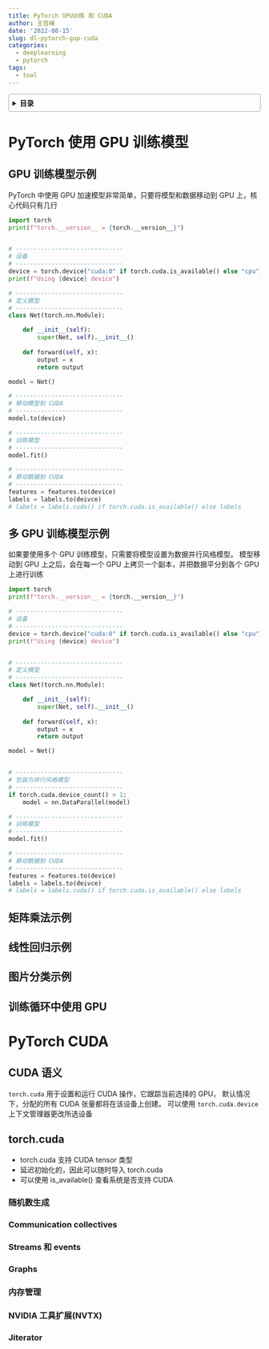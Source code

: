 ```yaml
---
title: PyTorch GPU训练 和 CUDA
author: 王哲峰
date: '2022-08-15'
slug: dl-pytorch-gup-cuda
categories:
  - deeplearning
  - pytorch
tags:
  - tool
---
```


<style>
details {
    border: 1px solid #aaa;
    border-radius: 4px;
    padding: .5em .5em 0;
}
summary {
    font-weight: bold;
    margin: -.5em -.5em 0;
    padding: .5em;
}
details[open] {
    padding: .5em;
}
details[open] summary {
    border-bottom: 1px solid #aaa;
    margin-bottom: .5em;
}
</style>

<details><summary>目录</summary><p>

- [PyTorch 使用 GPU 训练模型](#pytorch-使用-gpu-训练模型)
  - [GPU 训练模型示例](#gpu-训练模型示例)
  - [多 GPU 训练模型示例](#多-gpu-训练模型示例)
  - [矩阵乘法示例](#矩阵乘法示例)
  - [线性回归示例](#线性回归示例)
  - [图片分类示例](#图片分类示例)
  - [训练循环中使用 GPU](#训练循环中使用-gpu)
- [PyTorch CUDA](#pytorch-cuda)
  - [CUDA 语义](#cuda-语义)
  - [torch.cuda](#torchcuda)
    - [随机数生成](#随机数生成)
    - [Communication collectives](#communication-collectives)
    - [Streams 和 events](#streams-和-events)
    - [Graphs](#graphs)
    - [内存管理](#内存管理)
    - [NVIDIA 工具扩展(NVTX)](#nvidia-工具扩展nvtx)
    - [Jiterator](#jiterator)
</p></details><p></p>

# PyTorch 使用 GPU 训练模型

## GPU 训练模型示例

PyTorch 中使用 GPU 加速模型非常简单，只要将模型和数据移动到 GPU 上，核心代码只有几行

```python
import torch
print(f"torch.__version__ = {torch.__version__}")


# ------------------------------
# 设备
# ------------------------------
device = torch.device("cuda:0" if torch.cuda.is_available() else "cpu")
print(f"Using {device} device")

# ------------------------------
# 定义模型
# ------------------------------
class Net(torch.nn.Module):

    def __init__(self):
        super(Net, self).__init__()
    
    def forward(self, x):
        output = x
        return output

model = Net()

# ------------------------------
# 移动模型到 CUDA
# ------------------------------
model.to(device)

# ------------------------------
# 训练模型
# ------------------------------
model.fit()

# ------------------------------
# 移动数据到 CUDA
# ------------------------------
features = features.to(device)
labels = labels.to(deivce)
# labels = labels.cuda() if torch.cuda.is_available() else labels
```

## 多 GPU 训练模型示例 

如果要使用多个 GPU 训练模型，只需要将模型设置为数据并行风格模型。
模型移动到 GPU 上之后，会在每一个 GPU 上拷贝一个副本，并把数据平分到各个 GPU 上进行训练

```python
import torch
print(f"torch.__version__ = {torch.__version__}")

# ------------------------------
# 设备
# ------------------------------
device = torch.device("cuda:0" if torch.cuda.is_available() else "cpu")
print(f"Using {device} device")


# ------------------------------
# 定义模型
# ------------------------------
class Net(torch.nn.Module):

    def __init__(self):
        super(Net, self).__init__()
    
    def forward(self, x):
        output = x
        return output

model = Net()


# ------------------------------
# 包装为并行风格模型
# ------------------------------
if torch.cuda.device_count() > 1:
    model = nn.DataParallel(model)

# ------------------------------
# 训练模型
# ------------------------------
model.fit()

# ------------------------------
# 移动数据到 CUDA
# ------------------------------
features = features.to(device)
labels = labels.to(deivce)
# labels = labels.cuda() if torch.cuda.is_available() else labels
```

## 矩阵乘法示例





## 线性回归示例



## 图片分类示例


## 训练循环中使用 GPU









# PyTorch CUDA

## CUDA 语义

`torch.cuda` 用于设置和运行 CUDA 操作，它跟踪当前选择的 GPU，
默认情况下，分配的所有 CUDA 张量都将在该设备上创建。
可以使用 `torch.cuda.device` 上下文管理器更改所选设备


## torch.cuda

* torch.cuda 支持 CUDA tensor 类型
* 延迟初始化的，因此可以随时导入 torch.cuda
* 可以使用 is_available() 查看系统是否支持 CUDA

### 随机数生成


### Communication collectives


### Streams 和 events


### Graphs


### 内存管理


### NVIDIA 工具扩展(NVTX)


### Jiterator

